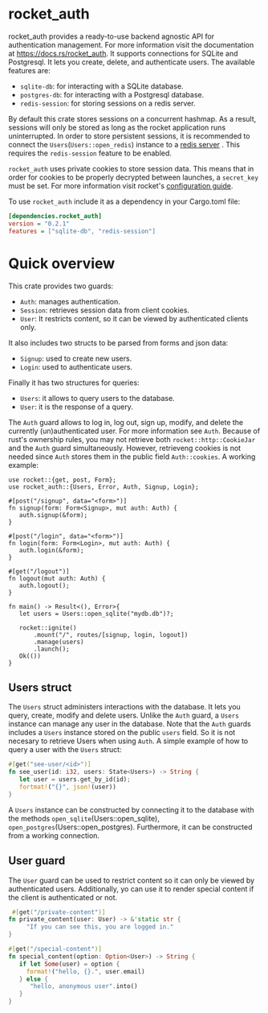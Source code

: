 # rocket_auth 
rocket_auth provides a ready-to-use  backend agnostic API for authentication management. 
For more information visit the documentation at https://docs.rs/rocket_auth. 
It supports connections for SQLite and Postgresql. It lets you create, delete, and authenticate users.
The available features are:
* `sqlite-db`: for interacting with a SQLite database. 
* `postgres-db`: for interacting with a Postgresql database.
* `redis-session`: for storing sessions on a redis server. 

By default this crate stores sessions on a concurrent hashmap. 
As a result, sessions will only be stored as long as the rocket application runs uninterrupted. 
In order to store persistent sessions, it is recommended to connect the `Users`(`Users::open_redis`) instance to a [redis server](https://redis.io/) .
This requires the `redis-session` feature to be enabled. 

`rocket_auth` uses private cookies to store session data. 
This means that in order for cookies to be properly decrypted between launches, a `secret_key` must be set.
For more information visit rocket's [configuration guide](https://rocket.rs/v0.4/guide/configuration/).





To use `rocket_auth` include it as a dependency in your Cargo.toml file: 
```ini
[dependencies.rocket_auth]
version = "0.2.1"
features = ["sqlite-db", "redis-session"]
```
# Quick overview
This crate provides two guards:
* `Auth`: manages authentication.
* `Session`: retrieves session data from client cookies.
* `User`: It restricts content, so it can be viewed by authenticated clients only.

It also includes two structs to be parsed from forms and json data: 
* `Signup`: used to create new users.
* `Login`: used to authenticate users.

Finally it has two structures for queries: 
* `Users`: it allows to query users to the database.
* `User`: it is the response of a query.


The `Auth` guard allows to log in, log out, sign up, modify, and delete the currently (un)authenticated user. 
For more information see `Auth`. Because of rust's ownership rules, you may not retrieve both `rocket::http::CookieJar` and the `Auth` guard
simultaneously. However, retrieveng cookies is not needed since `Auth` stores them in the public field `Auth::cookies`.
A working example: 
```rust,no_run
use rocket::{get, post, Form};
use rocket_auth::{Users, Error, Auth, Signup, Login};

#[post("/signup", data="<form>")] 
fn signup(form: Form<Signup>, mut auth: Auth) {
   auth.signup(&form);
}

#[post("/login", data="<form>")] 
fn login(form: Form<Login>, mut auth: Auth) {
   auth.login(&form);
}

#[get("/logout")] 
fn logout(mut auth: Auth) {
   auth.logout();
}

fn main() -> Result<(), Error>{
   let users = Users::open_sqlite("mydb.db")?;

   rocket::ignite()
       .mount("/", routes/[signup, login, logout])
       .manage(users)
       .launch();
   Ok(())
}
```

## Users struct
The `Users` struct administers interactions with the database. 
It lets you query, create, modify and delete users.
Unlike the `Auth` guard, a `Users` instance can manage any user in the database.
Note that the `Auth` guards includes a `Users` instance stored on the public `users` field.
So it is not necesary to retrieve Users when using `Auth`.
A simple example of how to query a user with the `Users` struct:

```rust 
#[get("see-user/<id>")]
fn see_user(id: i32, users: State<Users>) -> String {
   let user = users.get_by_id(id);
   fortmat!("{}", json!(user))
}
```

A `Users` instance can be constructed by connecting it to the database with the methods `open_sqlite`(Users::open_sqlite),
`open_postgres`(Users::open_postgres). Furthermore, it can be constructed from a working connection. 



## User guard
The `User` guard can be used to restrict content so it can only be viewed by authenticated users. 
Additionally, yo can use it to render special content if the client is authenticated or not. 
```rust
 #[get("/private-content")]
fn private_content(user: User) -> &'static str {
     "If you can see this, you are logged in."
} 

#[get("/special-content")]
fn special_content(option: Option<User>) -> String {
   if let Some(user) = option {
     format!("hello, {}.", user.email)
   } else {
      "hello, anonymous user".into()
   }
} 
```


